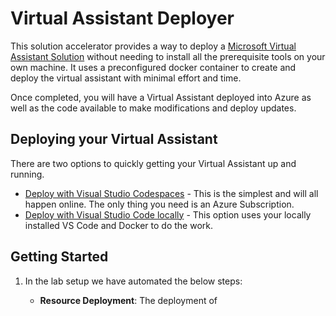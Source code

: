 # Virtual Assistant Deployer

This solution accelerator provides a way to deploy a [Microsoft Virtual Assistant Solution](https://microsoft.github.io/botframework-solutions/overview/virtual-assistant-solution/) without needing to install all the prerequisite tools on your own machine. It uses a preconfigured docker container to create and deploy the virtual assistant with minimal effort and time.

Once completed, you will have a Virtual Assistant deployed into Azure as well as the code available to make modifications and deploy updates.

## Deploying your Virtual Assistant
There are two options to quickly getting your Virtual Assistant up and running.
* [Deploy with Visual Studio Codespaces](docs/visualstudioonline.md) - This is the simplest and will all happen online. The only thing you need is an Azure Subscription.
* [Deploy with Visual Studio Code locally](docs/visualstudiocode.md) - This option uses your locally installed VS Code and Docker to do the work.


## Getting Started

1. In the lab setup we have automated the below steps:

   - **Resource Deployment**:  The deployment of 
